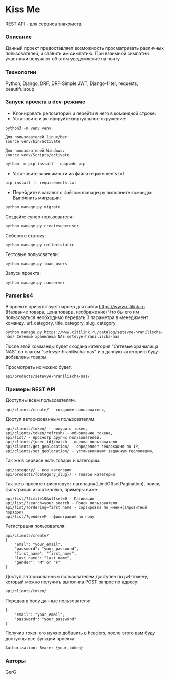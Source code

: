 # Kiss Me 
REST API - для сервиса знакомств.
### Описание
Данный проект предоставляет возможность просматривать различных пользователей, и ставить им симпатию. При взаимной симпатии участники получают об этом уведомление на почту.
### Технологии
Python, Django, DRF, DRF-Simple JWT, Django-filter, requests, beautifulsoup
### Запуск проекта в dev-режиме
- Клонировать репозиторий и перейти в него в командной строке:
- Установите и активируйте виртуальное окружение:

```
python3 -m venv venv

Для пользователей linux/Mac:
source venv/bin/activate

Для пользователей Windows:
source venv/Scripts/activate

python -m pip install --upgrade pip
```
- Установите зависимости из файла requirements.txt
```
pip install -r requirements.txt
```
- Перейдите в каталог с файлом manage.py выполните команды:
Выполнить миграции:
```
python manage.py migrate
```
Создайте супер-пользователя:
```
python manage.py createsuperuser
```
Соберите статику:
```
python manage.py collectstatic
```
Тестовые пользователи:
```
python manage.py load_users
```
Запуск проекта:
```
python manage.py runserver
```
### Parser bs4
В проекте присутствует парсер для сайта https://www.citilink.ru (Название товара, цена товара, изображение)
Что бы его им пользоваться необходимо передать 3 параметра в менеджмент команду.
url_category, title_category, slug_category
```
python manage.py https://www.citilink.ru/catalog/setevye-hranilischa-nas/ Сетевые хранилища NAS setevye-hranilischa-nas
```
После этой комманды будет создана категория "Сетевые хранилища NAS" со слагом "setevye-hranilischa-nas" и в данную категорию будут добавлены товары.

Просмотреть их можно будет.
```
api/products/setevye-hranilischa-nas/
```

### Примеры REST API
Доступны всем пользователям.
```
api/clients/create/ - создание пользователя,
```
Доступ авторизованным пользователям.
```
api/clients/token/ - получить токен,
api/clients/token/refresh/ - обновление токена,
api/list/ - просмотр других пользователей,
api/clients/{user_id}/match - оценка пользователя
api/clients/get_geolocation/ - определяет геолокацию по IP,
api/clients/set_geolocation/ - устанавливают заданную геолокацию,
```
Так же в сервисе есть товары и категории.
```
api/category/ - все категории
api/products/{category_slug}/ - товары категории
```
Так же в проекте присутсвует пагинация(LimitOffsetPagination), поиск, фильтрация и сортировка, примеры ниже
```
api/list/?limit=10&offset=0 - Пагинация
api/list/?search=your_search - Поиск пользователя
api/list/?ordering=first_name - сортировка по имени(алфовитный порядок)
api/list/?gender=F - фильтрация по полу
```
Регистрация пользователя:
```
api/clients/create/
{
	"emal": "your_email",
	"password": "your_password",
	"first_name": "first_name",
	"last_name": "last_name",
	"gender": "M" or "F"
}
```
Доступ авторизованным пользователем доступен по jwt-токену, который можно получить выполнив POST запрос по адресу:
```
api/clients/token/
```
Передав в body данные пользователя:
```
{
	"email": "your_email",
	"password": "your_password"
}
```
Получив токен его нужно добавить в headers, после этого вам буду доступны все функции проекта:
```
Authorization: Bearer {your_token}
```

### Авторы
GerG
